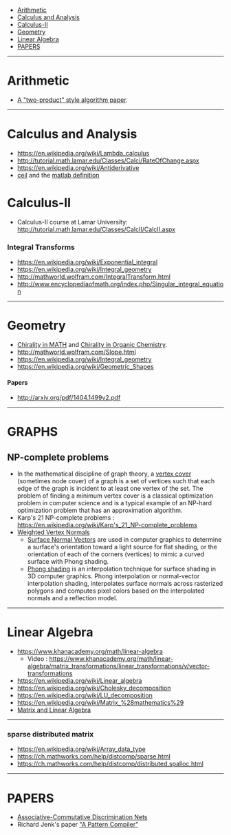 
+ [Arithmetic](#Arithmetic)
+ [Calculus and Analysis](#calculus-and-analysis)
+ [Calculus-II](#calculus-ii)
+ [Geometry](#geometry)
+ [Linear Algebra](#linear-algebra)
+ [PAPERS](#papers)

---- 

# Arithmetic
+ [A "two-product" style algorithm paper](http://www.ti3.tu-harburg.de/paper/rump/OgRuOi05.pdf).

----

# Calculus and Analysis
+ https://en.wikipedia.org/wiki/Lambda_calculus
+ http://tutorial.math.lamar.edu/Classes/Calci/RateOfChange.aspx
+ https://en.wikipedia.org/wiki/Antiderivative
+ [ceil](https://en.wikipedia.org/wiki/Floor_and_ceiling_functions) and the [matlab definition](https://www.mathworks.com/help/matlab/ref/ceil.html)

# Calculus-II
+ Calculus-II course at Lamar University: http://tutorial.math.lamar.edu/Classes/CalcII/CalcII.aspx

### Integral Transforms
+ https://en.wikipedia.org/wiki/Exponential_integral
+ https://en.wikipedia.org/wiki/Integral_geometry
+ http://mathworld.wolfram.com/IntegralTransform.html
+ http://www.encyclopediaofmath.org/index.php/Singular_integral_equation

---- 

# Geometry
+ [Chirality in MATH](http://en.wikipedia.org/wiki/Chirality_%28mathematics%29) and [Chirality in Organic Chemistry](http://en.wikipedia.org/wiki/Chirality_%28chemistry%29).
+ http://mathworld.wolfram.com/Slope.html
+ https://en.wikipedia.org/wiki/Integral_geometry
+ https://en.wikipedia.org/wiki/Geometric_Shapes

#### Papers
+ http://arxiv.org/pdf/1404.1499v2.pdf

----

# GRAPHS
## NP-complete problems 
+ In the mathematical discipline of graph theory, a [vertex cover](https://en.wikipedia.org/wiki/Vertex_cover) (sometimes node cover) of a graph is a set of vertices such that each edge of the graph is incident to at least one vertex of the set. The problem of finding a minimum vertex cover is a classical optimization problem in computer science and is a typical example of an NP-hard optimization problem that has an approximation algorithm.
+ Karp's 21 NP-complete problems : https://en.wikipedia.org/wiki/Karp's_21_NP-complete_problems
+ [Weighted Vertex Normals](http://www.bytehazard.com/articles/vertnorm.html)
   + [Surface Normal Vectors](https://en.wikipedia.org/wiki/Normal_%28geometry%29) are used in computer graphics to determine a surface's orientation toward a light source for flat shading, or the orientation of each of the corners (vertices) to mimic a curved surface with Phong shading.
   + [Phong shading](https://en.wikipedia.org/wiki/Phong_shading) is an interpolation technique for surface shading in 3D computer graphics. Phong interpolation or normal-vector interpolation shading, interpolates surface normals across rasterized polygons and computes pixel colors based on the interpolated normals and a reflection model.
   
----

# Linear Algebra
+ https://www.khanacademy.org/math/linear-algebra
   + Video : https://www.khanacademy.org/math/linear-algebra/matrix_transformations/linear_transformations/v/vector-transformations
+ https://en.wikipedia.org/wiki/Linear_algebra
+ https://en.wikipedia.org/wiki/Cholesky_decomposition
+ https://en.wikipedia.org/wiki/LU_decomposition
+ https://en.wikipedia.org/wiki/Matrix_%28mathematics%29
+ [Matrix and Linear Algebra](http://www.economics.soton.ac.uk/staff/aldrich/matrices.htm)

----

### sparse distributed matrix
+ https://en.wikipedia.org/wiki/Array_data_type
+ https://ch.mathworks.com/help/distcomp/sparse.html
+ https://ch.mathworks.com/help/distcomp/distributed.spalloc.html

----

# PAPERS
+ [Associative-Commutative Discrimination Nets](http://www.cs.tufts.edu/~nr/cs257/archive/leo-bachmair/ac-discrimination-nets.pdf)
+ Richard Jenk's paper ["A Pattern Compiler"](https://dl.acm.org/citation.cfm?id=806324&dl=ACM&coll=DL&CFID=621425526&CFTOKEN=54560421)



